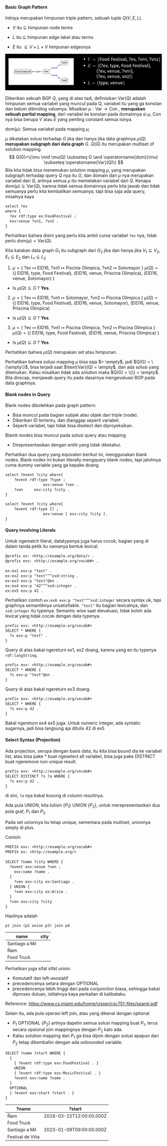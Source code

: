 #### Basic Graph Pattern

Intinya merupakan himpunan triple pattern, sebuah tuple $Q(V, E, L)$.

- $V$ itu $\subseteq$ himpunan node terms

- $L$ itu $\subseteq$ himpunan edge label atau terms
- $E$ itu $\subseteq V\times L \times V$ himpunan edgesnya

![image-20220920081103519](assets/image-20220920081103519.png)

Diberikan sebuah BGP $Q$, yang di atas tadi, definisikan $\text{Var}(Q)$ adalah himpunan semua variabel yang muncul pada $Q$, variabel itu yang ga konstan dan belum dibinding valuenya. Misalkan $\mu: \text{Var} \rightarrow \text{Con}$ , **merupakan sebuah partial mapping**, dari variabel ke konstan pada domainnya si $\mu$, $\text{Con}$ nya bisa berupa $V$ atau $E$ yang penting constant semua isinya.

$\text{dom}(\mu)$: Semua variabel pada mapping $\mu$,

$\mu$ dikatakan solusi terhadap $G$ jika dan hanya jika data graphnya $\mu(Q)$ **merupakan subgraph dari data graph** $G$. $Q(G)$ itu merupakan multiset of solution mapping.
$$
Q(G)=\{\mu \mid \mu(Q) \subseteq G \and \operatorname{dom}(\mu) \subseteq \operatorname{Var}(Q)\}
$$
Bila kita tidak bisa menemukan solution mapping $\mu$, yang merupakan subgraph terhadap query $Q$ nya itu $G$, dan domain dari $\mu$ nya merupakan variabel dari $Q$, artinya semua $\mu$ itu memetakan variabel dari $Q$. Kenapa $\text{dom}(\mu) \subseteq \text{Var}(Q)$, karena tidak semua domainnya perlu kita jawab dan tidak semuanya perlu kita kembalikan semuanya, tapi bisa saja ada query, misalnya kaya

```SPARQL
select ?ev
where {
  ?ev rdf:type ex:FoodFestival ;
  exv:venue ?vn1, ?vn2 .
}
```

Perhatikan bahwa disini yang perlu kita ambil cuma variabel `?ev` nya, tidak perlu $\text{dom}(\mu) = \text{Var}(Q)$. 

Kita katakan data graph $G_1$ itu subgraph dari $G_2$ jika dan hanya jika $V_1 \subseteq V_2, E_1 \subseteq E_2$ dan $L_1 \subseteq L_2$

1. $\mu=\{$ ?ev $\mapsto$ ElD16, ?vn1 $\mapsto$ Piscina Olimpica, ?vn2 $\mapsto$ Sotomayor $\}$
    $\mu(Q)=\{($ EID16, type, Food Festival), (EID16, venue, Priscina Olímpica), (EID16, venue, Sotomayor) $\}$
  - Is $\mu(Q) \subseteq G$ ? **Yes**.
2. $\mu=\{$ ?ev $\mapsto$ ElD16, ?vn1 $\mapsto$ Sotomayor, ?vn2 $\mapsto$ Piscina Olimpica $\}$
    $\mu(Q)=\{($ EID16, type, Food Festival), (EID16, venue, Sotomayor), (EID16, venue, Priscina Olimpica)
  - Is $\mu(Q) \subseteq G$ ? **Yes**.
3. $\mu=\{$ ?ev $\mapsto$ EID16, ?vn1 $\mapsto$ Piscina Olimpica, ?vn2 $\mapsto$ Piscina Olímpica $\}$
    $\mu(Q)=\{($ EID16, type, Food Festival), (EID16, venue, Priscina Olimpica) $\}$
  - Is $\mu(Q) \subseteq G$ ? **Yes**.

Perhatikan bahwa $\mu(Q)$ merupakan set atau himpunan.

Perhatikan bahwa solusi mapping $\mu$ bisa saja $= \empty$, jadi $Q(G) = \{\empty\}$, bisa terjadi saat $\text{Var}(Q) = \empty$, dan ada solusi yang ditemukan. Kalau misalkan tidak ada solution maka $Q(G) = \{\} = \empty$. Bila direcap, menjawab query itu pada dasarnya mengevaluasi BGP pada data graphnya.

#### Blank nodes in Query

Blank nodes dibolehkan pada graph pattern:

- Bisa muncul pada bagian subjek atau objek dari triple (node).
- Diberikan ID tertentu, dan dianggap seperti variabel.
- Seperti variabel, tapi tidak bisa diselect dan diproyeksikan.

Blamk modes bisa muncul pada solusi query atau mapping

- Direpresentasikan dengan entiti yang tidak diketahui.

Perhatikan dua query yang equivalen berikut ini, menggunakan blank nodes. Blank nodes ini bukan literally mengquery blank nodes, tapi jatohnya cuma dummy variable yang ga kepake doang.

```sparql
select ?event ?city where{
	?event rdf:type ?type ;
				 exv:venue ?ven .
	?ven 	 exv:city ?city .
}
```

```sparql
select ?event ?city where{
	?event rdf:type [] ;
				 exv:venue [ exv:city ?city ].
}
```

#### Query involving Literals

Untuk ngematch literal, datatypenya juga harus cocok, bagian yang di dalam tanda petik itu namanya bentuk lexical.

```turtle
@prefix ex: <http://example.org/data/> .
@prefix exv: <http://example.org/vocab#> .

ex:ex1 exv:p "test" .
ex:ex2 exv:p "test"^^xsd:string .
ex:ex3 exv:p "test"@en .
ex:ex4 exv:p "42"^^xsd:integer .
ex:ex5 exv:p 42 .
```

Perhatikan contoh `ex:ex6 exv:p "test"^^xsd:integer` secara syntax ok, tapi graphnya semantiknya unsatisfiable. `"test"` itu bagian lexicalnya, dan `xsd:integer` itu typenya. Semantic wise saat dievaluasi, tidak boleh ada lexical yang tidak cocok dengan data typenya.

```SPARQL
prefix exv: <http://example.org/vocab#> 
SELECT * WHERE {
  ?s exv:p "test" .
}
```

Query di atas bakal ngereturn ex1, ex2 doang, karena yang en itu typenya `rdf:langString`.

```SPARQL
prefix exv: <http://example.org/vocab#> 
SELECT * WHERE {
  ?s exv:p "test"@en .
}
```

Query di atas bakal ngereturn ex3 doang.

```SPARQL
prefix exv: <http://example.org/vocab#> 
SELECT * WHERE {
  ?s exv:p 42 .
}
```

Bakal ngereturn ex4 ex5 juga. Untuk numeric integer, ada syntatic sugarnya, jadi bisa langsung aja ditulis 42 di ex5

#### Select Syntax (Projection)

Ada projection, serupa dengan basis data, itu kita bisa bound dia ke variabel list, atau bisa pake * buat ngeselect all variabel, bisa juga pake DISTINCT buat ngeremove non unique result.

```sparql
prefix exv: <http://example.org/vocab#> 
SELECT DISTINCT ?s ?a WHERE {
  ?s exv:p 42 .
}
```

di sini, `?a` nya bakal kosong di column resultnya.

Ada pula UNION, kita tulisin {$P_1$} UNION {$P_2$}, untuk merepresentasikan dua pola graf, $P_1$ dan $P_2$.

Pada set unionnya itu tetap unique, sementara pada multiset, unionnya simply di plus.

Contoh:

```sparql
PREFIX exv: <http://example.org/vocab#>
PREFIX ex: <http://example.org/>

SELECT ?name ?city WHERE {
  ?event exv:venue ?ven ;
    exv:name ?name .
  {
    ?ven exv:city ex:Santiago .
  } UNION {
    ?ven exv:city ex:Arica .
  }
  ?ven exv:city ?city
}
```

Hasilnya adalah

```
p1 join (p2 union p3) join p4
```

| name           | city                                              |
| -------------- | ------------------------------------------------- |
| Santiago a Mil | [](http://localhost:9999/blazegraph/#explore:kb:) |
| Ñam            | [](http://localhost:9999/blazegraph/#explore:kb:) |
| Food Truck     | [](http://localhost:9999/blazegraph/#explore:kb:) |

Perhatikan juga sifat sifat union:

- Komutatif dan left-asosiatif
- precedencenya setara dengan OPTIONAL
- precedencenya lebih tinggi dari pada conjunction biasa, sehingga bakal diproses duluan, istilahnya kaya perkalian di kalibataku.

Reference: https://www.cs.miami.edu/home/visser/csc751-files/sparql.pdf

Selain itu, ada pula operasi left join, atau yang dikenal dengan optional

- $P_1$ OPTIONAL {$P_2$} artinya dapetin semua solusi mapping buat $P_1$, terus secara opsional join mappingnya dengan $P_2$ kalo ada.
- Kalau solution mapping dari $P_1$ ga bisa dijoin dengan solusi apapun dari $P_2$ tetap dikembaliin dengan ada unbounded variable.

```sparql
SELECT ?name ?start WHERE {
  {
    { ?event rdf:type exv:FoodFestival . }
    UNION
    { ?event rdf:type exv:MusicFestival . }
  	?event exv:name ?name .
  }
  OPTIONAL
  { ?event exv:start ?start . }
}
```

| ?name            | ?start                   |
| ---------------- | ------------------------ |
| Ñam              | 2018-03-22T12:00:00.000Z |
| Food Truck       |                          |
| Santiago a Mil   | 2023-01-09T09:00:00.000Z |
| Festival de Viña |                          |
